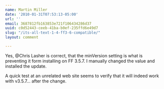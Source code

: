 ```yaml
---
name: Martin Miller
date: '2010-01-31T07:53:13-05:00'
url: ''
email: 3687812fb163853e721f106434286d37
uuid: c0d52443-ceeb-41ba-b0ef-235ffd6e49d7
slug: "/its-all-text-1-4-ff3-6-compatible/"
layout: comment

---
```


Yes, @Chris Lasher is correct, that the minVersion setting is what is preventing it form installing on FF 3.5.7. I manually changed the value and installed the update.

A quick test at an unrelated web site seems to verify that it will indeed work with v3.5.7... after the change.
